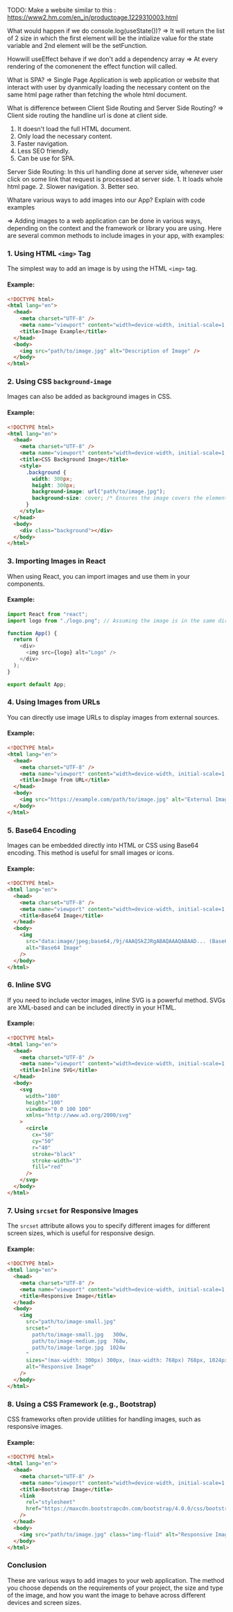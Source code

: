 TODO: Make a website similar to this : https://www2.hm.com/en_in/productpage.1229310003.html

What would happen if we do console.log(useState())?
=> It will return the list of 2 size in which the first element will be the intialize value for the state variable and 2nd element will be the setFunction.

Howwill useEffect behave if we don't add a dependency array
=> At every rendering of the comonenent the effect function will called.

What is SPA?
=> Single Page Application is web application or website that interact with user by dyanmically loading the necessary content on the same html page rather than fetching the whole html document.

What is difference between Client Side Routing and Server Side Routing?
=> Client side routing the handline url is done at client side.

1.  It doesn't load the full HTML document.
2.  Only load the necessary content.
3.  Faster navigation.
4.  Less SEO friendly.
5.  Can be use for SPA.

Server Side Routing:
In this url handling done at server side, whenever user click on some link that request is processed at server side. 1. It loads whole html page. 2. Slower navigation. 3. Better seo.

Whatare various ways to add images into our App? Explain with code examples

=>
Adding images to a web application can be done in various ways, depending on the context and the framework or library you are using. Here are several common methods to include images in your app, with examples:

### 1. Using HTML `<img>` Tag

The simplest way to add an image is by using the HTML `<img>` tag.

#### Example:

```html
<!DOCTYPE html>
<html lang="en">
  <head>
    <meta charset="UTF-8" />
    <meta name="viewport" content="width=device-width, initial-scale=1.0" />
    <title>Image Example</title>
  </head>
  <body>
    <img src="path/to/image.jpg" alt="Description of Image" />
  </body>
</html>
```

### 2. Using CSS `background-image`

Images can also be added as background images in CSS.

#### Example:

```html
<!DOCTYPE html>
<html lang="en">
  <head>
    <meta charset="UTF-8" />
    <meta name="viewport" content="width=device-width, initial-scale=1.0" />
    <title>CSS Background Image</title>
    <style>
      .background {
        width: 300px;
        height: 300px;
        background-image: url("path/to/image.jpg");
        background-size: cover; /* Ensures the image covers the element */
      }
    </style>
  </head>
  <body>
    <div class="background"></div>
  </body>
</html>
```

### 3. Importing Images in React

When using React, you can import images and use them in your components.

#### Example:

```javascript
import React from "react";
import logo from "./logo.png"; // Assuming the image is in the same directory

function App() {
  return (
    <div>
      <img src={logo} alt="Logo" />
    </div>
  );
}

export default App;
```

### 4. Using Images from URLs

You can directly use image URLs to display images from external sources.

#### Example:

```html
<!DOCTYPE html>
<html lang="en">
  <head>
    <meta charset="UTF-8" />
    <meta name="viewport" content="width=device-width, initial-scale=1.0" />
    <title>Image from URL</title>
  </head>
  <body>
    <img src="https://example.com/path/to/image.jpg" alt="External Image" />
  </body>
</html>
```

### 5. Base64 Encoding

Images can be embedded directly into HTML or CSS using Base64 encoding. This method is useful for small images or icons.

#### Example:

```html
<!DOCTYPE html>
<html lang="en">
  <head>
    <meta charset="UTF-8" />
    <meta name="viewport" content="width=device-width, initial-scale=1.0" />
    <title>Base64 Image</title>
  </head>
  <body>
    <img
      src="data:image/jpeg;base64,/9j/4AAQSkZJRgABAQAAAQABAAD... (Base64 data)"
      alt="Base64 Image"
    />
  </body>
</html>
```

### 6. Inline SVG

If you need to include vector images, inline SVG is a powerful method. SVGs are XML-based and can be included directly in your HTML.

#### Example:

```html
<!DOCTYPE html>
<html lang="en">
  <head>
    <meta charset="UTF-8" />
    <meta name="viewport" content="width=device-width, initial-scale=1.0" />
    <title>Inline SVG</title>
  </head>
  <body>
    <svg
      width="100"
      height="100"
      viewBox="0 0 100 100"
      xmlns="http://www.w3.org/2000/svg"
    >
      <circle
        cx="50"
        cy="50"
        r="40"
        stroke="black"
        stroke-width="3"
        fill="red"
      />
    </svg>
  </body>
</html>
```

### 7. Using `srcset` for Responsive Images

The `srcset` attribute allows you to specify different images for different screen sizes, which is useful for responsive design.

#### Example:

```html
<!DOCTYPE html>
<html lang="en">
  <head>
    <meta charset="UTF-8" />
    <meta name="viewport" content="width=device-width, initial-scale=1.0" />
    <title>Responsive Image</title>
  </head>
  <body>
    <img
      src="path/to/image-small.jpg"
      srcset="
        path/to/image-small.jpg   300w,
        path/to/image-medium.jpg  768w,
        path/to/image-large.jpg  1024w
      "
      sizes="(max-width: 300px) 300px, (max-width: 768px) 768px, 1024px"
      alt="Responsive Image"
    />
  </body>
</html>
```

### 8. Using a CSS Framework (e.g., Bootstrap)

CSS frameworks often provide utilities for handling images, such as responsive images.

#### Example:

```html
<!DOCTYPE html>
<html lang="en">
  <head>
    <meta charset="UTF-8" />
    <meta name="viewport" content="width=device-width, initial-scale=1.0" />
    <title>Bootstrap Image</title>
    <link
      rel="stylesheet"
      href="https://maxcdn.bootstrapcdn.com/bootstrap/4.0.0/css/bootstrap.min.css"
    />
  </head>
  <body>
    <img src="path/to/image.jpg" class="img-fluid" alt="Responsive Image" />
  </body>
</html>
```

### Conclusion

These are various ways to add images to your web application. The method you choose depends on the requirements of your project, the size and type of the image, and how you want the image to behave across different devices and screen sizes.
